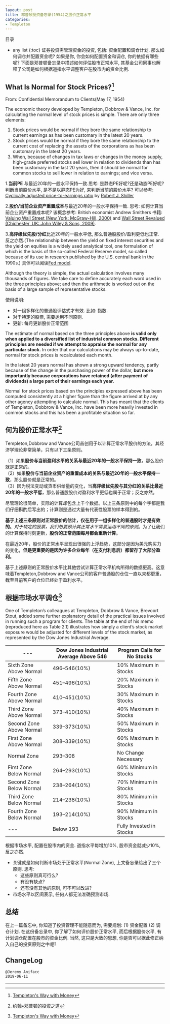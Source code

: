 ```yaml
---
layout: post
title: 邓普顿投资备忘录(1954)之股价正常水平
categories:
- Templeton
---
```

目录
* any list
{:toc}
证券投资需管理资金的投资, 包括: 资金配置和调仓计划, 那么如何调仓并配置资金呢? 如果是你, 你会如何配置资金和调仓, 你的依据有哪些呢? 下面是邓普顿备忘录中描述如何评估股市正常水平, 其基金公司同事也解释了公司是如何根据道指水平调整客户在股市内的资金比例.

## What Is Normal for Stock Prices?[^1]

From: Confidential Memorandum to Clients(May 17, 1954)

The economic theory developed by Templeton, Dobbrow & Vance, Inc. for calculating the normal level of stock prices is simple. There are only three elements:

1. Stock prices would be normal if they bore the same relationship to current earnings as has been customary in the latest 20 years.  
2. Stock prices would be normal if they bore the same relationship to the current cost of replacing the assets of the corporations as has been customary in the latest 20 years.  
3. When, because of changes in tax laws or changes in the money supply, high-grade preferred stocks sell lower in relation to dividends than has been customary in the last 20 years, then it should be normal for common stocks to sell lower in relation to earnings; and vice versa.

1.**当前PE** 与最近20年的一般水平保持一致.思考: 是静态PE好呢?还是动态PE好呢? 判断当前股价水平, 是不是以静态PE为好, 来判断当前的股价水平? 可以参考: [Cyclically adjusted price-to-earnings ratio](https://en.wikipedia.org/wiki/Cyclically_adjusted_price-to-earnings_ratio) by [Robert J. Shiller](http://www.econ.yale.edu/~shiller/)

2.**股价/当前企业资产重置成本**与最近20年的一般水平保持一致. 思考: 如何计算当前企业资产重置成本呢? 该概念参考: British economist Andrew Smithers 书籍: [Valuing Wall Street (New York: McGraw-Hill, 2000)](https://book.douban.com/subject/1695411/) and [Wall Street Revalued (Chichester, UK: John Wiley & Sons, 2009)](https://book.douban.com/subject/4054928/).

3.**高评级优先股/分红**比近20年的一般水平低, 那么普通股股价/盈利更低也正常. 反之亦然.(The relationship between the yield on fixed interest securities and the yield on equities is a widely used analytical tool, one formulation of which is the basis of the so-called Federal Reserve model, so called because of its use in research published by the U.S. central bank in the 1990s.) 具体可以阅读[Fed model](https://en.wikipedia.org/wiki/Fed_model).

Although the theory is simple, the actual calculation involves many thousands of figures. We take care to define accurately each word used in the three principles above; and then the arithmetic is worked out on the basis of a large sample of representative stocks.

使用说明: 

- 对一组多样化的普通股评估式才有效. 比如: 指数. 
- 对于特定的股票, 需要运用不同原则. 
- 更新: 每月更新股价正常范围

The estimate of normal based on the three principles above **is valid only when applied to a diversified list of industrial common stocks. Different principles are needed if we attempt to appraise the normal for any particular stock.** In order that our calculations may be always up-to-date, normal for stock prices is recalculated each month.

In the latest 20 years normal has shown a strong upward tendency, partly because of the change in the purchasing power of the dollar, **but more importantly because corporations have retained (after payment of dividends) a large part of their earnings each year.**

Normal for stock prices based on the principles expressed above has been computed consistently at a higher figure than the figure arrived at by any other agency attempting to calculate normal. This has meant that the clients of Templeton, Dobbrow & Vance, Inc. have been more heavily invested in common stocks and this has been a profitable situation so far.

## 何为股价正常水平[^2]

Templeton,Dobbrow and Vance公司首创用于以计算正常水平股价的方法，其经济学理论非常简单，只有以下三条原则。

（1）如果**股价与当前盈利水平的关系与最近20年的一般水平保持一致**，那么股价就是正常的。  
（2）如果**股价与当前企业资产的重置成本的关系与最近20年的一般水平保持一致**，那么股价就是正常的。   
（3）因为税法变动或货币供给量的变化，当**高评级优先股与其分红的关系比最近20年的一般水平低**，那么普通股股价对盈利水平更低也属于正常；反之亦然。

尽管理论很简单，实际的计算却包含上千个数据。以上三条原则中的每个字都是我们仔细斟酌后写出的；计算则是通过大量有代表性股票的样本得到的。

**基于上述三条原则对正常股价的估计，仅在用于一组多样化的普通股时才是有效的**。*对于特定的股票，我们想要预计其正常水平需要运用不同的原则*。为了让我们的计算保持时刻更新，**股价的正常范围每月都会重新计算**。

在最近20年，股价的正常水平呈现出很强的上浮趋势，这部分是因为美元购买力的变化，**但是更重要的是因为许多企业每年（在支付利息后）都留存了大部分盈利**。

基于上述原则的正常股价水平比其他尝试计算正常水平机构所得的数据更高。这意味着Templeton,Dobbrow and Vance公司的客户普通股的仓位一直以来都更重，截至目前客户的仓位已经处于盈利水平。

## 根据市场水平调仓[^1]

One of Templeton’s colleagues at Templeton, Dobbrow & Vance, Brevoort Stout, added some further explanatory detail of the practical issues involved in running such a program for clients. The table at the end of his memo (reproduced here as Table 2.1) illustrates how simply a client’s stock market exposure would be adjusted for different levels of the stock market, as represented by the Dow Jones Industrial Average. 

--- | Dow Jones Industrial Average Above 546 | Program Calls for No Stocks
---|---|---
Sixth Zone Above Normal  | 496–546(10%) | 10% Maximum in Stocks
Fifth Zone Above Normal  | 451–496(10%) | 20% Maximum in Stocks
Fourth Zone Above Normal | 410–451(10%) | 30% Maximum in Stocks
Third Zone Above Normal  | 373–410(10%) | 40% Maximum in Stocks
Second Zone Above Normal | 339–373(10%) | 50% Maximum in Stocks
First Zone Above Normal  | 308–339(10%) | 60% Maximum in Stocks
Normal Zone              | 293–308 | No Change Necessary
First Zone Below Normal  | 264–293(10%) | 60% Minimum in Stocks
Second Zone Below Normal | 238–264(10%) | 70% Minimum in Stocks
Third Zone Below Normal  | 214–238(10%) | 80% Minimum in Stocks
Fourth Zone Below Normal | 193–214(10%) | 90% Minimum in Stocks
---                      | Below 193 | Fully Invested in Stocks

根据市场水平, 配置在股市内的资金. 道指水平每增加10%, 股市资金就减少10%, 反之亦然. 

- 关键就是如何判断市场处于正常水平(Normal Zone), 上文备忘录给出了三个原则. 思考:
    - 这些原则真可行么?
    - 有没有缺点?
    - 还有没有其他的原则, 可不可以改进? 
- 市场水平以区间表示, 任何人都无法准确预测市场.

## 总结

在上一篇备忘中, 你知道了投资管理不能随意而为, 需要规划: (1) 资金配置 (2) 调仓计划. 在这份备忘录中, 你了解了如何评价股价正常水平, 而后根据股价水平, 有计划调仓配置在股市的资金比例. 当然, 这只是大致的思想, 你是否可以据此修正纳入自己的投资原则之中呢?

## ChangeLog

```
@Jeremy Anifacc
2019-06-11
```

---

[^1]:[Templeton's Way with Money](https://book.douban.com/subject/6915772/)
[^2]:[约翰•邓普顿的投资之道](https://book.douban.com/subject/25723410/)
